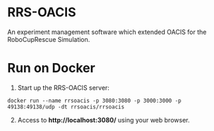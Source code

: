 # RRS-OACIS

An experiment management software which extended OACIS for the RoboCupRescue Simulation.

# Run on Docker
1. Start up the RRS-OACIS server:
```
docker run --name rrsoacis -p 3080:3080 -p 3000:3000 -p 49138:49138/udp -dt rrsoacis/rrsoacis
```

2. Access to **http://localhost:3080/** using your web browser.
